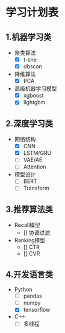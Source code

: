 # 学习计划表

## 1.机器学习类

- 聚类算法
  - [x] t-sne
  - [x] dbscan

- 降维算法
  - [x] PCA

- 高级机器学习模型
  - [x] xgboost
  - [x] lightgbm

## 2.深度学习类

- 网络结构
  - [x] CNN
  - [x] LSTM/GRU
  - [ ] VAE/AE
  - [ ] Attention

- 模型设计
  - [ ] BERT
  - [ ] Transform

## 3.推荐算法类

- Recall模型
  - [] 协调过滤
- Ranking模型
  - [] CTR
  - [] CVR

## 4.开发语言类

- Python
  - [ ] pandas
  - [ ] numpy
  - [x] tensorflow

- C++
  - [ ] 多线程
